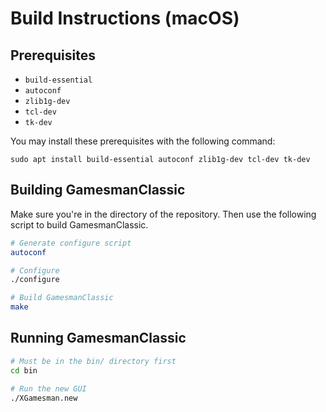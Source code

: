 # Build Instructions (macOS)

## Prerequisites

- `build-essential`
- `autoconf`
- `zlib1g-dev`
- `tcl-dev`
- `tk-dev`

You may install these prerequisites with the following command:

```
sudo apt install build-essential autoconf zlib1g-dev tcl-dev tk-dev
```

## Building GamesmanClassic

Make sure you're in the directory of the repository. Then use the following script to build GamesmanClassic.

```bash
# Generate configure script
autoconf

# Configure
./configure

# Build GamesmanClassic
make
```

## Running GamesmanClassic

```bash
# Must be in the bin/ directory first
cd bin

# Run the new GUI
./XGamesman.new
```
